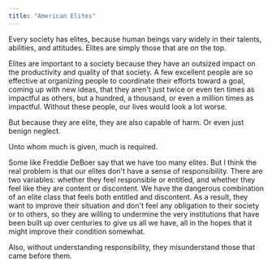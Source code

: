 ```yaml
---
title: "American Elites"
---
```

Every society has elites, because human beings vary widely in their talents, abilities, and attitudes. Elites are simply those that are on the top.

Elites are important to a society because they have an outsized impact on the productivity and quality of that society. A few excellent people are so effective at organizing people to coordinate their efforts toward a goal, coming up with new ideas, that they aren't just twice or even ten times as impactful as others, but a hundred, a thousand, or even a million times as impactful. Without these people, our lives would look a lot worse.

But because they are elite, they are also capable of harm. Or even just benign neglect. 

Unto whom much is given, much is required. 

Some like Freddie DeBoer say that we have too many elites. But I think the real problem is that our elites don't have a sense of responsibility. There are two variables: whether they feel responsible or entitled, and whether they feel like they are content or discontent. We have the dangerous combination of an elite class that feels both entitled and discontent. As a result, they want to improve their situation and don't feel any obligation to their society or to others, so they are willing to undermine the very institutions that have been built up over centuries to give us all we have, all in the hopes that it might improve their condition somewhat. 

Also, without understanding responsibility, they misunderstand those that came before them.